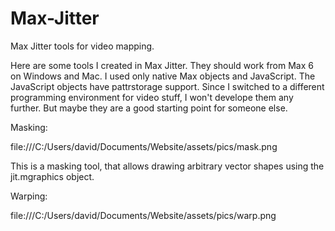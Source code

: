 # Max-Jitter
Max Jitter tools for video mapping.

Here are some tools I created in Max Jitter. They should work from Max 6 on Windows and Mac. 
I used only native Max objects and JavaScript. The JavaScript objects have pattrstorage support. 
Since I switched to a different programming environment for video stuff, I won't develope them any further. 
But maybe they are a good starting point for someone else.

Masking:

file:///C:/Users/david/Documents/Website/assets/pics/mask.png

This is a masking tool, that allows drawing arbitrary vector shapes using the jit.mgraphics object.

Warping:

file:///C:/Users/david/Documents/Website/assets/pics/warp.png

